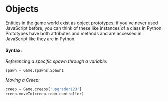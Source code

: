 # Objects

Entities in the game world exist as object prototypes; if you've never used JavaScript before, you can think of these like instances of a class in Python.  Prototypes have both attributes and methods and are accessed in JavaScript like they are in Python.

#### Syntax:

_Referencing a specific spawn through a variable:_

```py
spawn = Game.spawns.Spawn1
```

_Moving a Creep:_

```py
creep = Game.creeps['upgrader123']
creep.moveTo(creep.room.controller)
```


